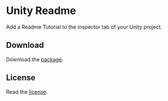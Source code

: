 # Unity Readme

Add a Readme Tutorial to the inspector tab of your Unity project.

## Download

Download the [package](build/Readme.unitypackage?raw=true).

## License

Read the [license](LICENSE.txt).
